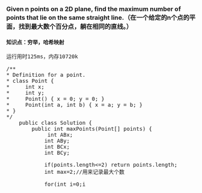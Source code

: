 ### Given n points on a 2D plane, find the maximum number of points that lie on the same straight line.（在一个给定的n个点的平面，找到最大数个百分点，躺在相同的直线。）

#### 知识点：穷举，哈希映射


<pre>运行用时125ms，内存10720k

/**
* Definition for a point.
* class Point {
*     int x;
*     int y;
*     Point() { x = 0; y = 0; }
*     Point(int a, int b) { x = a; y = b; }
* }
*/
	public class Solution {
	    public int maxPoints(Point[] points) {
	         int ABx;
	        int ABy;
	        int BCx;
	        int BCy;
	        
	        if(points.length<=2) return points.length;
	        int max=2;//用来记录最大个数
	        
	        for(int i=0;i<points.length;i++){
	            int num=0;
	            int temp=1;
	    
	            for(int j=i+1;j<points.length;j++){
	                ABx=points[i].x-points[j].x;
	                ABy=points[i].y-points[j].y;
	                if(ABx==0 && ABy==0)//表示出现重复点
	                {
	                    num++;
	                }else{
	                    temp++;
	                    for(int k=j+1;k<points.length;k++){
	                        BCx=points[j].x-points[k].x;
	                        BCy=points[j].y-points[k].y;
	                        if(ABx*BCy==BCx*ABy){//表示两个斜率相等，转化为乘积的形式可以避免分母为0的情况
	                            temp++;
	                        }
	                    }
	                }
	                if(max<(num+temp)){
	                  max=num+temp;
	                }
	                temp=1;
	            }       
	        }
	        return max;
	    }
	}
</pre>